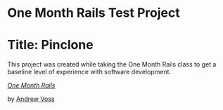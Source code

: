 # One Month Rails Test Project
# Title: Pinclone

This project was created while taking the One Month Rails class to get a baseline level of experience with software development. 

[*One Month Rails*](http://onemonthrails.com)

by [Andrew Voss](http://andrewavoss.com)

